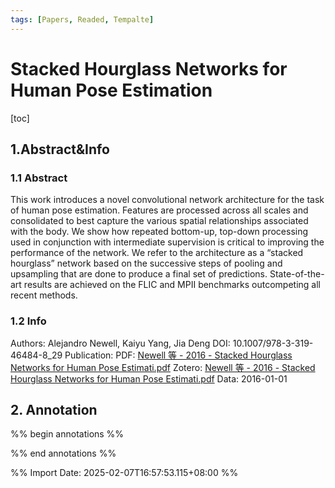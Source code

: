 ```yaml
---
tags: [Papers, Readed, Tempalte]
---
```


# Stacked Hourglass Networks for Human Pose Estimation
[toc]
## 1.Abstract&Info
### 1.1 Abstract
This work introduces a novel convolutional network architecture for the task of human pose estimation. Features are processed across all scales and consolidated to best capture the various spatial relationships associated with the body. We show how repeated bottom-up, top-down processing used in conjunction with intermediate supervision is critical to improving the performance of the network. We refer to the architecture as a “stacked hourglass” network based on the successive steps of pooling and upsampling that are done to produce a final set of predictions. State-of-the-art results are achieved on the FLIC and MPII benchmarks outcompeting all recent methods.

### 1.2 Info
Authors: Alejandro Newell, Kaiyu Yang, Jia Deng
DOI: 10.1007/978-3-319-46484-8_29
Publication: 
PDF: [Newell 等 - 2016 - Stacked Hourglass Networks for Human Pose Estimati.pdf](file:///Users/fsm/ZoteroData/storage/BIZUUZLB/Newell%20等%20-%202016%20-%20Stacked%20Hourglass%20Networks%20for%20Human%20Pose%20Estimati2.pdf)
Zotero: [Newell 等 - 2016 - Stacked Hourglass Networks for Human Pose Estimati.pdf](zotero://select/library/items/BIZUUZLB)
Data: 2016-01-01

## 2. Annotation
%% begin annotations %%



%% end annotations %%



%% Import Date: 2025-02-07T16:57:53.115+08:00 %%
